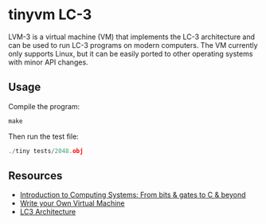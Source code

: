 # tinyvm LC-3

LVM-3 is a virtual machine (VM) that implements the LC-3 architecture and can be used to run LC-3 programs on modern computers. The VM currently only supports Linux, but it can be easily ported to other operating systems with minor API changes.


## Usage
Compile the program:

```c
make
```
Then run the test file:
```c
./tiny tests/2048.obj
```

## Resources 
- [Introduction to Computing Systems: From bits & gates to C & beyond](https://www.amazon.com/dp/0072467509)
- [Write your Own Virtual Machine](https://www.jmeiners.com/lc3-vm/)
- [LC3 Architecture](https://en.wikipedia.org/wiki/Little_Computer_3)